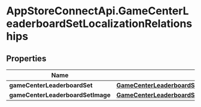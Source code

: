 # AppStoreConnectApi.GameCenterLeaderboardSetLocalizationRelationships

## Properties

Name | Type | Description | Notes
------------ | ------------- | ------------- | -------------
**gameCenterLeaderboardSet** | [**GameCenterLeaderboardSetLocalizationRelationshipsGameCenterLeaderboardSet**](GameCenterLeaderboardSetLocalizationRelationshipsGameCenterLeaderboardSet.md) |  | [optional] 
**gameCenterLeaderboardSetImage** | [**GameCenterLeaderboardSetLocalizationRelationshipsGameCenterLeaderboardSetImage**](GameCenterLeaderboardSetLocalizationRelationshipsGameCenterLeaderboardSetImage.md) |  | [optional] 


